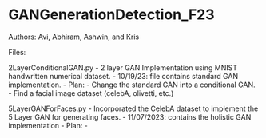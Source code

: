 # GANGenerationDetection_F23

Authors: Avi, Abhiram, Ashwin, and Kris

Files:

2LayerConditionalGAN.py
    - 2 layer GAN Implementation using MNIST handwritten numerical dataset.
    - 10/19/23: file contains standard GAN implementation.
    - Plan:
        -  Change the standard GAN into a conditional GAN. 
        -  Find a facial image dataset (celebA, olivetti, etc.)

5LayerGANForFaces.py
    - Incorporated the CelebA dataset to implement the 5 Layer GAN for generating faces.
    - 11/07/2023: contains the holistic GAN implementation
    - Plan: 
        - 